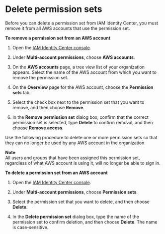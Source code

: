 # Delete permission sets<a name="howtoremovepermissionset"></a>

Before you can delete a permission set from IAM Identity Center, you must remove it from all AWS accounts that use the permission set\.

**To remove a permission set from an AWS account**

1. Open the [IAM Identity Center console](https://console.aws.amazon.com/singlesignon)\.

1. Under **Multi\-account permissions**, choose **AWS accounts**\.

1. On the **AWS accounts** page, a tree view list of your organization appears\. Select the name of the AWS account from which you want to remove the permission set\.

1. On the **Overview** page for the AWS account, choose the **Permission sets** tab\.

1. Select the check box next to the permission set that you want to remove, and then choose **Remove**\.

1. In the **Remove permission set** dialog box, confirm that the correct permission set is selected, type **Delete** to confirm removal, and then choose **Remove access**\.

Use the following procedure to delete one or more permission sets so that they can no longer be used by any AWS account in the organization\.

**Note**  
All users and groups that have been assigned this permission set, regardless of what AWS account is using it, will no longer be able to sign in\.

**To delete a permission set from an AWS account**

1. Open the [IAM Identity Center console](https://console.aws.amazon.com/singlesignon)\.

1. Under **Multi\-account permissions**, choose **Permission sets**\.

1. Select the permission set that you want to delete, and then choose **Delete**\.

1. In the **Delete permission set** dialog box, type the name of the permission set to confirm deletion, and then choose **Delete**\. The name is case\-sensitive\.